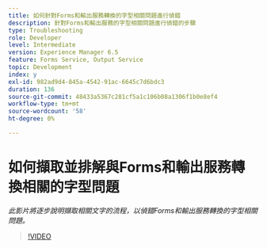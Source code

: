 ```yaml
---
title: 如何針對Forms和輸出服務轉換的字型相關問題進行偵錯
description: 針對Forms和輸出服務的字型相關問題進行偵錯的步驟
type: Troubleshooting
role: Developer
level: Intermediate
version: Experience Manager 6.5
feature: Forms Service, Output Service
topic: Development
index: y
exl-id: 982ad9d4-845a-4542-91ac-6645c7d6bdc3
duration: 136
source-git-commit: 48433a5367c281cf5a1c106b08a1306f1b0e8ef4
workflow-type: tm+mt
source-wordcount: '58'
ht-degree: 0%

---
```


# 如何擷取並排解與Forms和輸出服務轉換相關的字型問題

*此影片將逐步說明擷取相關文字的流程，以偵錯Forms和輸出服務轉換的字型相關問題。*

>[!VIDEO](https://video.tv.adobe.com/v/335487?quality=12&learn=on)
